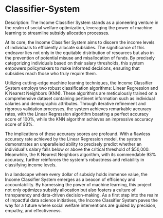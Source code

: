 # Classifier-System
Description: The Income Classifier System stands as a pioneering venture in the realm of social welfare optimization, leveraging the power of machine learning to streamline subsidy allocation processes.

At its core, the Income Classifier System aims to discern the income levels of individuals to efficiently allocate subsidies. The significance of this endeavor lies not only in the equitable distribution of resources but also in the prevention of potential misuse and misallocation of funds. By precisely categorizing individuals based on their salary thresholds, this system empowers policymakers to make informed decisions, ensuring that subsidies reach those who truly require them.

Utilizing cutting-edge machine learning techniques, the Income Classifier System employs two robust classification algorithms: Linear Regression and K Nearest Neighbors (KNN). These algorithms are meticulously trained on a comprehensive dataset containing pertinent information such as individual salaries and demographic attributes. Through iterative refinement and rigorous validation processes, the system achieves remarkable accuracy rates, with the Linear Regression algorithm boasting a perfect accuracy score of 100%, while the KNN algorithm achieves an impressive accuracy score of 93%.

The implications of these accuracy scores are profound. With a flawless accuracy rate achieved by the Linear Regression model, the system demonstrates an unparalleled ability to precisely predict whether an individual's salary falls below or above the critical threshold of $50,000. Meanwhile, the K Nearest Neighbors algorithm, with its commendable 93% accuracy, further reinforces the system's robustness and reliability in classifying income levels.

In a landscape where every dollar of subsidy holds immense value, the Income Classifier System emerges as a beacon of efficiency and accountability. By harnessing the power of machine learning, this project not only optimizes subsidy allocation but also fosters a culture of transparency and data-driven decision-making. As a first step into the realm of impactful data science initiatives, the Income Classifier System paves the way for a future where social welfare interventions are guided by precision, empathy, and effectiveness.
